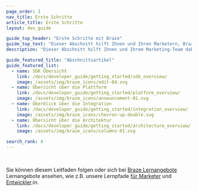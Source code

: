 ```yaml
---
page_order: 1
nav_title: Erste Schritte
article_title: Erste Schritte
layout: dev_guide

guide_top_header: "Erste Schritte mit Braze"
guide_top_text: "Dieser Abschnitt hilft Ihnen und Ihren Marketern, Braze einzurichten und zu nutzen, um starke, dauerhafte Bindungen zwischen Ihnen und Ihren Kunden zu schaffen. Inzwischen sollten Sie eine Art Kick-off-Kommunikation mit den Teams bei Braze gehabt haben. <br> <br> Dieser Leitfaden kann sowohl das vollständig geführte Onboarding ergänzen als auch Ratschläge zu Onboarding-Maßnahmen geben, die Sie selbst durchführen können."
description: "Dieser Abschnitt hilft Ihnen und Ihrem Marketing-Team dabei, Braze einzurichten und zu nutzen, um starke, dauerhafte Bindungen zwischen Ihnen und Ihren Kunden zu schaffen! Dieser Leitfaden ist sowohl als Ergänzung zu einem vollständig geführten Onboarding gedacht als auch als Empfehlung für Onboarding-Maßnahmen, die Sie selbst durchführen können."

guide_featured_title: "Abschnittsartikel"
guide_featured_list:
  - name: SDK Übersicht
    link: /docs/developer_guide/getting_started/sdk_overview/
    image: /assets/img/braze_icons/edit-04.svg
  - name: Übersicht über die Plattform
    link: /docs/developer_guide/getting_started/platform_overview/
    image: /assets/img/braze_icons/announcement-01.svg
  - name: Überblick über die Integration
    link: /docs/developer_guide/getting_started/integration_overview/
    image: /assets/img/braze_icons/chevron-up-double.svg
  - name: Übersicht über die Architektur
    link: /docs/developer_guide/getting_started/architecture_overview/
    image: /assets/img/braze_icons/columns-01.svg

search_rank: 4
---
```


<br>

Sie können diesem Leitfaden folgen oder sich bei [Braze Lernangebote](https://learning.braze.com) Lernangebote ansehen, wie z.B. unsere Lernpfade [für Marketer](https://learning.braze.com/path/marketer) und [Entwickler](https://learning.braze.com/path/developer):in.


<br><br>
